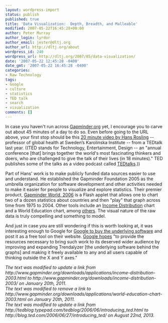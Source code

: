 ```yaml
---
layout: wordpress-import
status: publish
published: true
title: 'Data Visualization:  Depth, Breadth, and Malleable'
modified: 2007-05-22T16:45:28+00:00
author: Peter Murray
author_login: lyrdor
author_email: jester@dltj.org
author_url: http://dltj.org/about
wordpress_id: 240
wordpress_url: http://dltj.org/2007/05/data-visualization/
date: '2007-05-22 12:45:28 -0400'
date_gmt: '2007-05-22 16:45:28 -0400'
categories:
- Raw Technology
tags:
- Google
- culture
- statistics
- TED talk
- search
- visualization
comments: []
---
```

<p>In case you haven't run across <a href="http://www.gapminder.org/" title="Gapminder Foundation homepage">Gapminder.org</a> yet, I encourage you to carve out about 45 minutes of a day to do so.  Even before going to the URL above, your first stop should be this <a href="http://www.ted.com/index.php/talks/view/id/92" title="Video -  Hans Rosling: Debunking third-world myths with the best stats you&#039;ve ever seen">20 minute video by Hans Rosling</a> -- professor of global health at Sweden&rsquo;s Karolinska Institute -- from a TEDtalk last year.  ((TED stands for Technology, Entertainment, Design -- an "annual conference [that] brings together the world's most fascinating thinkers and doers, who are challenged to give the talk of their lives (in 18 minutes)."  TED publishes some of the talks as a video podcast called <a href="http://blog.ted.com/2006/06/27/introducing_ted/" title="TED Blog: Introducing TEDTalks">TEDtalks</a>.))</p>
<p>Part of Hans' work is to make publicly funded data sources easier to use and understand.  He established the Gapminder Foundation 2005 as the umbrella organization for software development and other activities needed to make it easier for people to visualize and explore statistics.  Their premier product, <a href="http://tools.google.com/gapminder/" title="The Gapminder World 2006, beta">Gapminder World, 2006</a> is a Flash applet that allows one to chart two of a dozen statistics about countries and then "play" that graph across time from 1975 to 2004.  Other tools include an <a href="http://www.gapminder.org/downloads/income-distribution-2003/" title="Gapminder - Income Distribution, 2003">Income Distribution</a> chart and a <span class="removed_link" title="http://www.gapminder.org/downloads/applications/world-education-chart-2003.html">World Education</span> chart, among <a href="http://www.gapminder.org/downloads/applications/" title="http://www.gapminder.org/downloads/applications/">others</a>.  The visual nature of the raw data is truly compelling and something to model.</p>
<p>And just in case you are still wondering if this is worth looking at, it was interesting enough to Google for <a href="http://www.thelocal.se/6725/20070318/" title="">Google to buy the underlying software</a> and post it as a free tool on their website.  <a href="http://googleblog.blogspot.com/2007/03/world-in-motion.html" title="Official Google Blog: A world in motion">Google hopes</a> "to provide the resources necessary to bring such work to its deserved wider audience by improving and expanding Trendalyzer [the underlying software behind the graphs] and making it freely available to any and all users capable of thinking outside the X and Y axes."
<p style="padding:0;margin:0;font-style:italic;">The text was modified to update a link from http://www.gapminder.org/downloads/applications/income-distribution-2003.html to http://www.gapminder.org/downloads/income-distribution-2003/ on January 20th, 2011.</p>
<p style="padding:0;margin:0;font-style:italic;" class="removed_link">The text was modified to remove a link to http://www.gapminder.org/downloads/applications/world-education-chart-2003.html on January 20th, 2011.</p>
<p style="padding:0;margin:0;font-style:italic;">The text was modified to update a link from http://tedblog.typepad.com/tedblog/2006/06/introducing_ted.html to http://blog.ted.com/2006/06/27/introducing_ted/ on August 22nd, 2013.</p>
